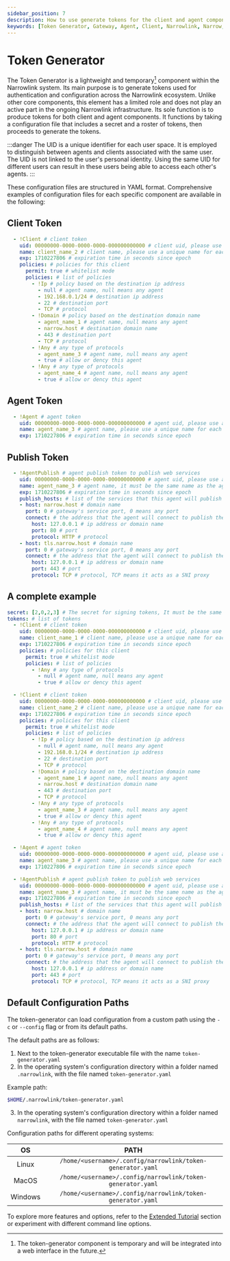 ```yaml
---
sidebar_position: 7
description: How to use generate tokens for the client and agent components in Narrowlink.
keywords: [Token Generator, Gateway, Agent, Client, Narrowlink, Narrow, Link, Networking, Internet, Security, Privacy, Open Source, Self-hosted, Tutorial, How-to, Guide, Nat, Firewall, Proxy, Reverse Proxy, Tunnel]
---
```


# Token Generator

The Token Generator is a lightweight and temporary[^1] component within the Narrowlink system. Its main purpose is to generate tokens used for authentication and configuration across the Narrowlink ecosystem. Unlike other core components, this element has a limited role and does not play an active part in the ongoing Narrowlink infrastructure. Its sole function is to produce tokens for both client and agent components. It functions by taking a configuration file that includes a secret and a roster of tokens, then proceeds to generate the tokens.

:::danger
The UID is a unique identifier for each user space. It is employed to distinguish between agents and clients associated with the same user. The UID is not linked to the user's personal identity. Using the same UID for different users can result in these users being able to access each other's agents.
:::

These configuration files are structured in YAML format. Comprehensive examples of configuration files for each specific component are available in the following:

## Client Token

```yaml
  - !Client # client token
    uid: 00000000-0000-0000-0000-000000000000 # client uid, please use a unique uid for each user
    name: client_name_2 # client name, please use a unique name for each client
    exp: 1710227806 # expiration time in seconds since epoch
    policies: # policies for this client
      permit: true # whitelist mode
      policies: # list of policies
        - !Ip # policy based on the destination ip address
          - null # agent name, null means any agent
          - 192.168.0.1/24 # destination ip address
          - 22 # destination port
          - TCP # protocol
        - !Domain # policy based on the destination domain name
          - agent_name_1 # agent name, null means any agent
          - narrow.host # destination domain name
          - 443 # destination port
          - TCP # protocol
        - !Any # any type of protocols
          - agent_name_3 # agent name, null means any agent
          - true # allow or dency this agent
        - !Any # any type of protocols
          - agent_name_4 # agent name, null means any agent
          - true # allow or dency this agent
```

## Agent Token

```yaml
  - !Agent # agent token
    uid: 00000000-0000-0000-0000-000000000000 # agent uid, please use a unique uid for each user
    name: agent_name_3 # agent name, please use a unique name for each agent
    exp: 1710227806 # expiration time in seconds since epoch
```

## Publish Token

```yaml
  - !AgentPublish # agent publish token to publish web services
    uid: 00000000-0000-0000-0000-000000000000 # agent uid, please use a unique uid for each user
    name: agent_name_3 # agent name, it must be the same name as the agent name in the agent token
    exp: 1710227806 # expiration time in seconds since epoch
    publish_hosts: # list of the services that this agent will publish
    - host: narrow.host # domain name
      port: 0 # gateway's service port, 0 means any port
      connect: # the address that the agent will connect to publish the service
        host: 127.0.0.1 # ip address or domain name
        port: 80 # port
        protocol: HTTP # protocol
    - host: tls.narrow.host # domain name
      port: 0 # gateway's service port, 0 means any port
      connect: # the address that the agent will connect to publish the service
        host: 127.0.0.1 # ip address or domain name
        port: 443 # port
        protocol: TCP # protocol, TCP means it acts as a SNI proxy
```

## A complete example

```yaml
secret: [2,0,2,3] # The secret for signing tokens, It must be the same as the gateway token secret, it is as byte array
tokens: # list of tokens
  - !Client # client token
    uid: 00000000-0000-0000-0000-000000000000 # client uid, please use a unique uid for each user
    name: client_name_1 # client name, please use a unique name for each client
    exp: 1710227806 # expiration time in seconds since epoch
    policies: # policies for this client
      permit: true # whitelist mode
      policies: # list of policies
        - !Any # any type of protocols
          - null # agent name, null means any agent
          - true # allow or dency this agent

  - !Client # client token
    uid: 00000000-0000-0000-0000-000000000000 # client uid, please use a unique uid for each user
    name: client_name_2 # client name, please use a unique name for each client
    exp: 1710227806 # expiration time in seconds since epoch
    policies: # policies for this client
      permit: true # whitelist mode
      policies: # list of policies
        - !Ip # policy based on the destination ip address
          - null # agent name, null means any agent
          - 192.168.0.1/24 # destination ip address
          - 22 # destination port
          - TCP # protocol
        - !Domain # policy based on the destination domain name
          - agent_name_1 # agent name, null means any agent
          - narrow.host # destination domain name
          - 443 # destination port
          - TCP # protocol
        - !Any # any type of protocols
          - agent_name_3 # agent name, null means any agent
          - true # allow or dency this agent
        - !Any # any type of protocols
          - agent_name_4 # agent name, null means any agent
          - true # allow or dency this agent

  - !Agent # agent token
    uid: 00000000-0000-0000-0000-000000000000 # agent uid, please use a unique uid for each user
    name: agent_name_3 # agent name, please use a unique name for each agent
    exp: 1710227806 # expiration time in seconds since epoch

  - !AgentPublish # agent publish token to publish web services
    uid: 00000000-0000-0000-0000-000000000000 # agent uid, please use a unique uid for each user
    name: agent_name_3 # agent name, it must be the same name as the agent name in the agent token
    exp: 1710227806 # expiration time in seconds since epoch
    publish_hosts: # list of the services that this agent will publish
    - host: narrow.host # domain name
      port: 0 # gateway's service port, 0 means any port
      connect: # the address that the agent will connect to publish the service
        host: 127.0.0.1 # ip address or domain name
        port: 80 # port
        protocol: HTTP # protocol
    - host: tls.narrow.host # domain name
      port: 0 # gateway's service port, 0 means any port
      connect: # the address that the agent will connect to publish the service
        host: 127.0.0.1 # ip address or domain name
        port: 443 # port
        protocol: TCP # protocol, TCP means it acts as a SNI proxy
```


## Default Configuration Paths

The token-generator can load configuration from a custom path using the `-c` or `--config` flag or from its default paths.

The default paths are as follows:

1. Next to the token-generator executable file with the name `token-generator.yaml`
2. In the operating system's configuration directory within a folder named `.narrowlink`, with the file named `token-generator.yaml`

Example path:
```bash
$HOME/.narrowlink/token-generator.yaml
```
3. In the operating system's configuration directory within a folder named `narrowlink`, with the file named `token-generator.yaml`

Configuration paths for different operating systems:

| OS | PATH |
|:-:|:-:|
| Linux | `/home/<username>/.config/narrowlink/token-generator.yaml` |
| MacOS | `/home/<username>/.config/narrowlink/token-generator.yaml` |
| Windows | `/home/<username>/.config/narrowlink/token-generator.yaml` |

To explore more features and options, refer to the [Extended Tutorial](/docs/category/extended-tutorial) section or experiment with different command line options.


[^1]: The token-generator component is temporary and will be integrated into a web interface in the future.